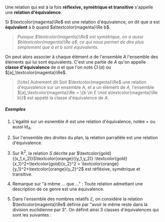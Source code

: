 Une relation qui est à la fois **réflexive, symétrique et transitive** s'appelle une **relation d'équivalence**.

Si $\textcolor{magenta}\Re$ est une relation d'équivalence, on dit que $a$ est **équivalent** à $b$ quand $a\textcolor{magenta}\Re b$.

> *Puisque $\textcolor{magenta}\Re$ est symétrique, on a aussi $b\textcolor{magenta}\Re a$, ce qui nous permet de dire plus simplement que $a$ et $b$ sont équivalents.*

On peut alors associer à chaque élément $a$ de l'ensemble $A$ l'ensemble des éléments qui lui sont équivalents. C'est une partie de $A$ qu'on appelle **classe d'équivalence** de $a$ et que l'on note $\operatorname{Cl}(a)$ ou $[a]_\textcolor{magenta}\Re$.

>[!cite] Autrement dit
>Soit $\textcolor{magenta}\Re$ une relation d'équivalence sur un ensemble $A$, et a un élément de $A$, l'ensemble $[a]_\textcolor{magenta}\Re = \{b \in E \mid a\textcolor{magenta}\Re b\}$ est appelé la classe d'équivalence de $A$.

##### Exemples

1. L'égalité sur un esnemble $A$ est une relation d'équivalence, notée $=$ ou aussi $\operatorname{Id}_A$.
   
2. Sur l'ensemble des droites du plan, la relation parrallèle est une relation d'équivalence.
   
3. Sur $\mathbb{R}^2$, la relation $S$ décrite par $\textcolor{gold}{(x_1,x_2)}S\textcolor{orange}{(y_1,y_2)} :\textcolor{gold}{x_1}^2+\textcolor{gold}{x_2}^2 = \textcolor{orange}{y_1}^2+\textcolor{orange}{y_2}^2$ est réfléxive, symétrique et transitive.

4. Remarque sur "à même ... que ..." : Toute relation admettant une description de ce genre est une équivalence.

5. Dans l'ensemble des nombres relatifs $\mathbb{Z}$, on considère la relation $\textcolor{magenta}\Re$ définie par "avoir le même reste dans la division euclidienne par 3". On définit ainsi 3 classes d'équivalences qui sont les suivantes :
	1. $[0]_\textcolor{magenta}\Re = \{3n/n\text{ est un nombre entier relatif}\}$
	2. $[1]_\textcolor{magenta}\Re = \{3n+1/n\text{ est un nombre entier relatif}\}$
	3. $[2]_\textcolor{magenta}\Re = \{3n+2/n\text{ est un nombre entier relatif}\}$
    Le reste dans la division par 3 d'un élément quelconque de $\mathbb{Z}$ appartient à l'ensemble $\{0,1,2\}$.
    Ces classes sont donc deux à deux disjointes et leur union est $\mathbb{Z}$ entier. 

##### Remarque

L'**intersection** $\textcolor{tomato}{\Re_1} \cap \textcolor{#58F}{\Re_2}$ de deux relations d'équivalence est encore une relation d'équivalence. 

Par contre, la **réunion** de $\textcolor{tomato}{\Re_1} \cup \textcolor{#58F}{\Re_2}$ et le produit $\textcolor{tomato}{\Re_1} \cdot \textcolor{#58F}{\Re_2}$ ne peuvent pas être des relations d'équivalence.

>[!success] Proposition 
>1. $\forall a \in A, a \in [a]_\textcolor{magenta}\Re$. Une classe d'équivalence n'est donc jamais vide.
>2. $\forall a,b \in A, a \textcolor{magenta}\Re b \implies [a]_\textcolor{magenta}\Re = [b]_\textcolor{magenta}\Re$
>3. Si $[a]_\textcolor{magenta}\Re \cap [b]_\textcolor{magenta}\Re \neq \varnothing$, alors $[a]_\textcolor{magenta}\Re = [b]_\textcolor{magenta}\Re$. Deux classes qui ont un élément en commun sont égales.

L'ensemble des classes d'équivalence s'appelle l'ensemble **quotient** de $A$ par la relation $\textcolor{magenta}\Re$ et on note $A/\textcolor{magenta}\Re$.

##### Rappel

On appelle **partition** d'un ensemble $A$ un ensemble de parties non vides de $A$, appelées **composantes** de la partition, qui possède deux propriétés :

1. Tout élément de $A$ appartient à une composante de la partition.
2. Deux composantes distinctes n'ont pas d'élément en commun.

Plus simplement, chaque élement de l'ensemble $A$ appartient à une et une seule composante de la partition.

>[!success] Théroème
>Les classes d'équivalence d'une relation d'équivalence sur un ensemble $A$ sont les composantes d'une partition de $A$.

